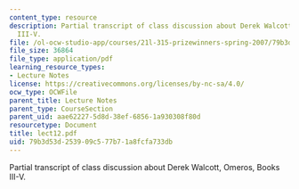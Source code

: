 ```yaml
---
content_type: resource
description: Partial transcript of class discussion about Derek Walcott, Omeros, Books
  III-V.
file: /ol-ocw-studio-app/courses/21l-315-prizewinners-spring-2007/79b3d53d253909c577b71a8fcfa733db_lect12.pdf
file_size: 36864
file_type: application/pdf
learning_resource_types:
- Lecture Notes
license: https://creativecommons.org/licenses/by-nc-sa/4.0/
ocw_type: OCWFile
parent_title: Lecture Notes
parent_type: CourseSection
parent_uid: aae62227-5d8d-38ef-6856-1a930308f80d
resourcetype: Document
title: lect12.pdf
uid: 79b3d53d-2539-09c5-77b7-1a8fcfa733db
---
```

Partial transcript of class discussion about Derek Walcott, Omeros, Books III-V.